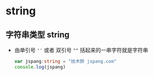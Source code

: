 # string

## 字符串类型 string

  - 由单引号 `''` 或者 双引号 `""` 括起来的一串字符就是字符串

    ```typescript
    var jspang:string = "技术胖 jspang.com"
    console.log(jspang)
    ```
